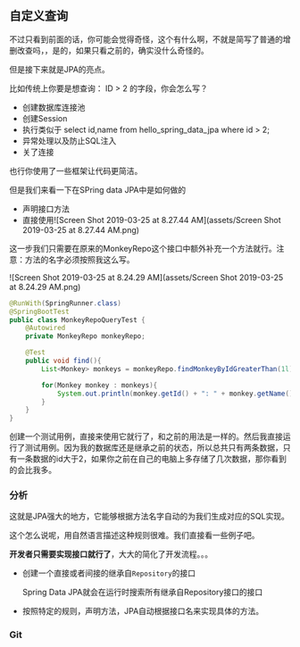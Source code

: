 ## 自定义查询

不过只看到前面的话，你可能会觉得奇怪，这个有什么啊，不就是简写了普通的增删改查吗，，是的，如果只看之前的，确实没什么奇怪的。

但是接下来就是JPA的亮点。

比如传统上你要是想查询： ID  > 2 的字段，你会怎么写？

- 创建数据库连接池
- 创建Session
- 执行类似于 select id,name from hello_spring_data_jpa where id > 2;
- 异常处理以及防止SQL注入
- 关了连接

也行你使用了一些框架让代码更简洁。

但是我们来看一下在SPring data JPA中是如何做的

- 声明接口方法
- 直接使用![Screen Shot 2019-03-25 at 8.27.44 AM](assets/Screen Shot 2019-03-25 at 8.27.44 AM.png)

这一步我们只需要在原来的MonkeyRepo这个接口中额外补充一个方法就行。注意：方法的名字必须按照我这么写。

![Screen Shot 2019-03-25 at 8.24.29 AM](assets/Screen Shot 2019-03-25 at 8.24.29 AM.png)

``` java
@RunWith(SpringRunner.class)
@SpringBootTest
public class MonkeyRepoQueryTest {
    @Autowired
    private MonkeyRepo monkeyRepo;

    @Test
    public void find(){
        List<Monkey> monkeys = monkeyRepo.findMonkeyByIdGreaterThan(1l);

        for(Monkey monkey : monkeys){
            System.out.println(monkey.getId() + ": " + monkey.getName());
        }
    }
}
```



创建一个测试用例，直接来使用它就行了，和之前的用法是一样的。然后我直接运行了测试用例。因为我的数据库还是继承之前的状态，所以总共只有两条数据，只有一条数据的id大于2，如果你之前在自己的电脑上多存储了几次数据，那你看到的会比我多。



### 分析

这就是JPA强大的地方，它能够根据方法名字自动的为我们生成对应的SQL实现。

这个怎么说呢，用自然语言描述这种规则很难。我们直接看一些例子吧。



**开发者只需要实现接口就行了**，大大的简化了开发流程。。。



- 创建一个直接或者间接的继承自`Repository`的接口

  Spring Data JPA就会在运行时搜索所有继承自Repository接口的接口

- 按照特定的规则，声明方法，JPA自动根据接口名来实现具体的方法。

### Git

``` bash

```